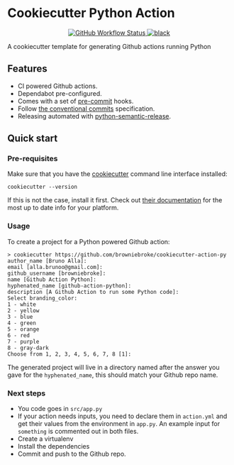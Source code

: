 # Cookiecutter Python Action

<p align="center">
  <a href="https://github.com/browniebroke/cookiecutter-action-py/actions?query=workflow%3ACI">
    <img alt="GitHub Workflow Status" src="https://img.shields.io/github/workflow/status/browniebroke/cookiecutter-action-py/CI?label=CI&logo=github&style=flat-square">
  </a>
  <a href="https://github.com/ambv/black">
    <img src="https://img.shields.io/badge/code%20style-black-000000.svg?amp;style=flat-square" alt="black">
  </a>
</p>

A cookiecutter template for generating Github actions running Python

## Features

- CI powered Github actions.
- Dependabot pre-configured.
- Comes with a set of [pre-commit](https://pre-commit.com/) hooks.
- Follow [the conventional commits](https://www.conventionalcommits.org) specification. 
- Releasing automated with [python-semantic-release](https://github.com/relekang/python-semantic-release).

## Quick start

### Pre-requisites

Make sure that you have the [cookiecutter](https://cookiecutter.readthedocs.io) command line interface installed:

```shell script
cookiecutter --version
```

If this is not the case, install it first. Check out [their documentation](https://cookiecutter.readthedocs.io/en/latest/installation.html) for the most up to date info for your platform.

### Usage

To create a project for a Python powered Github action:

```shell
> cookiecutter https://github.com/browniebroke/cookiecutter-action-py
author_name [Bruno Alla]: 
email [alla.brunoo@gmail.com]: 
github_username [browniebroke]: 
name [Github Action Python]: 
hyphenated_name [github-action-python]: 
description [A Github Action to run some Python code]: 
Select branding_color:
1 - white
2 - yellow
3 - blue
4 - green
5 - orange
6 - red
7 - purple
8 - gray-dark
Choose from 1, 2, 3, 4, 5, 6, 7, 8 [1]:
```

The generated project will live in a directory named after the answer you gave for the `hyphenated_name`, this should match your Github repo name.

### Next steps

- You code goes in `src/app.py`
- If your action needs inputs, you need to declare them in `action.yml` and get their values from the environment in `app.py`. 
  An example input for `something` is commented out in both files.
- Create a virtualenv
- Install the dependencies
- Commit and push to the Github repo.
